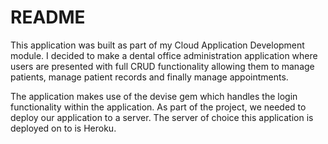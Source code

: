 # README

This application was built as part of my Cloud Application Development module. I decided to make a dental office administration application where users are presented with full CRUD functionality allowing them to manage patients, manage patient records and finally manage appointments.

The application makes use of the devise gem which handles the login functionality within the application. As part of the project, we needed to deploy our application to a server. The server of choice this application is deployed on to is Heroku.
